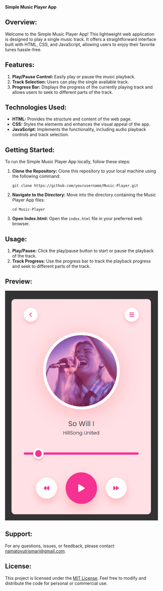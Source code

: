 **Simple Music Player App**

## Overview:
Welcome to the Simple Music Player App! This lightweight web application is designed to play a single music track. It offers a straightforward interface built with HTML, CSS, and JavaScript, allowing users to enjoy their favorite tunes hassle-free.

## Features:
1. **Play/Pause Control:** Easily play or pause the music playback.
2. **Track Selection:** Users can play the single available track.
3. **Progress Bar:** Displays the progress of the currently playing track and allows users to seek to different parts of the track.

## Technologies Used:
- **HTML:** Provides the structure and content of the web page.
- **CSS:** Styles the elements and enhances the visual appeal of the app.
- **JavaScript:** Implements the functionality, including audio playback controls and track selection.

## Getting Started:
To run the Simple Music Player App locally, follow these steps:

1. **Clone the Repository:** Clone this repository to your local machine using the following command:
   ```
   git clone https://github.com/yourusername/Music-Player.git
   ```

2. **Navigate to the Directory:** Move into the directory containing the Music Player App files:
   ```
   cd Music-Player
   ```

3. **Open Index.html:** Open the `index.html` file in your preferred web browser.

## Usage:
1. **Play/Pause:** Click the play/pause button to start or pause the playback of the track.
2. **Track Progress:** Use the progress bar to track the playback progress and seek to different parts of the track.

## Preview:
![Music Player App Preview](preview.png)

## Support:
For any questions, issues, or feedback, please contact namatovutrismari@gmail.com.

## License:
This project is licensed under the [MIT License](LICENSE). Feel free to modify and distribute the code for personal or commercial use.

